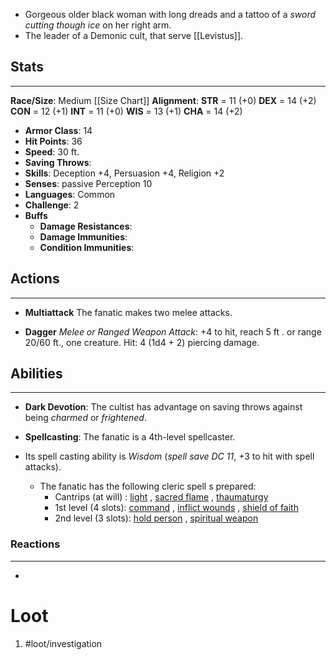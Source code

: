 - Gorgeous older black woman with long dreads and a tattoo of a *sword cutting though ice* on her right arm. 
- The leader of a Demonic cult, that serve [[Levistus]].

## Stats
---
**Race/Size**: Medium
	[[Size Chart]]
**Alignment**:
	**STR** = 11 (+0)
	**DEX** = 14 (+2)
	**CON** = 12 (+1)
	**INT** = 11 (+0)
	**WIS** = 13 (+1)
	**CHA** = 14 (+2)
-   **Armor Class**: 14
-   **Hit Points**: 36
-   **Speed**: 30 ft.
-   **Saving Throws**:
-   **Skills**: Deception +4, Persuasion +4, Religion +2
-   **Senses**: passive Perception 10
-   **Languages**: Common 
-   **Challenge**: 2
-   **Buffs**
	-   **Damage Resistances**:
	-   **Damage Immunities**:
	-   **Condition Immunities**:

## Actions
---
- **Multiattack** The fanatic makes two melee attacks.

- **Dagger** *Melee or Ranged Weapon Attack*: +4 to hit, reach 5 ft . or range 20/60 ft., one creature. Hit: 4 (1d4 + 2) piercing damage.

## Abilities
---
- **Dark Devotion**: The cultist has advantage on saving throws against being *charmed* or *frightened*.

- **Spellcasting**: The fanatic is a 4th-level spellcaster. 
- Its spell casting ability is *Wisdom* (*spell save DC 11*, +3 to hit with spell attacks). 
	- The fanatic has the following cleric spell s prepared:
		- Cantrips (at will) : [light](https://roll20.net/compendium/dnd5e/Light#content) , [sacred flame](https://roll20.net/compendium/dnd5e/Sacred%20Flame#content) , [thaumaturgy](https://roll20.net/compendium/dnd5e/Thaumaturgy#content)
		- 1st level (4 slots): [command]() , [inflict wounds](https://roll20.net/compendium/dnd5e/Inflict%20Wounds#content) , [shield of faith](https://roll20.net/compendium/dnd5e/Shield%20of%20Faith#content)
		- 2nd level (3 slots): [hold person](https://roll20.net/compendium/dnd5e/Hold%20Person#content) , [spiritual weapon](https://roll20.net/compendium/dnd5e/Spiritual%20Weapon#content)
### Reactions
---
- 

# Loot
1. #loot/investigation 
	